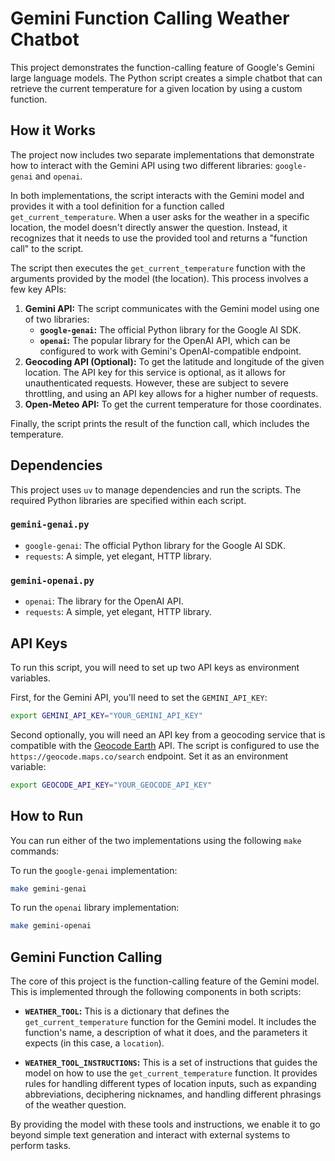 # Gemini Function Calling Weather Chatbot

This project demonstrates the function-calling feature of Google's Gemini large language models. The Python script creates a simple chatbot that can retrieve the current temperature for a given location by using a custom function.

## How it Works

The project now includes two separate implementations that demonstrate how to interact with the Gemini API using two different libraries: `google-genai` and `openai`.

In both implementations, the script interacts with the Gemini model and provides it with a tool definition for a function called `get_current_temperature`. When a user asks for the weather in a specific location, the model doesn't directly answer the question. Instead, it recognizes that it needs to use the provided tool and returns a "function call" to the script.

The script then executes the `get_current_temperature` function with the arguments provided by the model (the location). This process involves a few key APIs:

1.  **Gemini API:** The script communicates with the Gemini model using one of two libraries:
    *   **`google-genai`:** The official Python library for the Google AI SDK.
    *   **`openai`:** The popular library for the OpenAI API, which can be configured to work with Gemini's OpenAI-compatible endpoint.
2.  **Geocoding API (Optional):** To get the latitude and longitude of the given location. The API key for this service is optional, as it allows for unauthenticated requests. However, these are subject to severe throttling, and using an API key allows for a higher number of requests.
3.  **Open-Meteo API:** To get the current temperature for those coordinates.

Finally, the script prints the result of the function call, which includes the temperature.

## Dependencies

This project uses `uv` to manage dependencies and run the scripts. The required Python libraries are specified within each script.

### `gemini-genai.py`

*   `google-genai`: The official Python library for the Google AI SDK.
*   `requests`: A simple, yet elegant, HTTP library.

### `gemini-openai.py`

*   `openai`: The library for the OpenAI API.
*   `requests`: A simple, yet elegant, HTTP library.

## API Keys

To run this script, you will need to set up two API keys as environment variables.

First, for the Gemini API, you'll need to set the `GEMINI_API_KEY`:

```bash
export GEMINI_API_KEY="YOUR_GEMINI_API_KEY"
```

Second optionally, you will need an API key from a geocoding service that is compatible with the [Geocode Earth](https://geocode.earth/) API. The script is configured to use the `https://geocode.maps.co/search` endpoint. Set it as an environment variable:

```bash
export GEOCODE_API_KEY="YOUR_GEOCODE_API_KEY"
```

## How to Run

You can run either of the two implementations using the following `make` commands:

To run the `google-genai` implementation:
```bash
make gemini-genai
```

To run the `openai` library implementation:
```bash
make gemini-openai
```

## Gemini Function Calling

The core of this project is the function-calling feature of the Gemini model. This is implemented through the following components in both scripts:

*   **`WEATHER_TOOL`:** This is a dictionary that defines the `get_current_temperature` function for the Gemini model. It includes the function's name, a description of what it does, and the parameters it expects (in this case, a `location`).

*   **`WEATHER_TOOL_INSTRUCTIONS`:** This is a set of instructions that guides the model on how to use the `get_current_temperature` function. It provides rules for handling different types of location inputs, such as expanding abbreviations, deciphering nicknames, and handling different phrasings of the weather question.

By providing the model with these tools and instructions, we enable it to go beyond simple text generation and interact with external systems to perform tasks.
